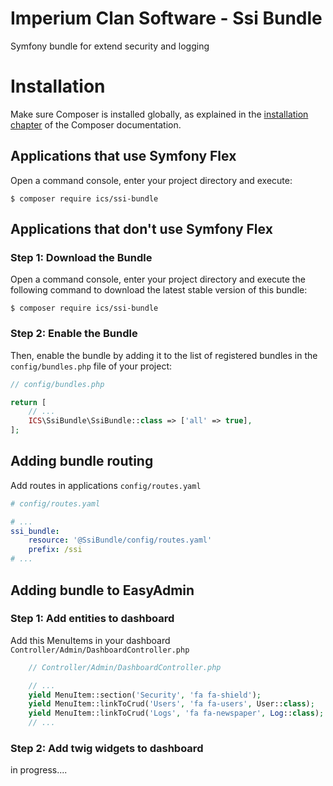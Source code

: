 # Imperium Clan Software - Ssi Bundle

Symfony bundle for extend security and logging

Installation
============

Make sure Composer is installed globally, as explained in the
[installation chapter](https://getcomposer.org/doc/00-intro.md)
of the Composer documentation.

Applications that use Symfony Flex
----------------------------------

Open a command console, enter your project directory and execute:

```console
$ composer require ics/ssi-bundle
```

Applications that don't use Symfony Flex
----------------------------------------

### Step 1: Download the Bundle

Open a command console, enter your project directory and execute the
following command to download the latest stable version of this bundle:

```console
$ composer require ics/ssi-bundle
```

### Step 2: Enable the Bundle

Then, enable the bundle by adding it to the list of registered bundles
in the `config/bundles.php` file of your project:

```php
// config/bundles.php

return [
    // ...
    ICS\SsiBundle\SsiBundle::class => ['all' => true],
];
```
Adding bundle routing
---------------------

Add routes in applications `config/routes.yaml`

```yaml
# config/routes.yaml

# ...
ssi_bundle:
    resource: '@SsiBundle/config/routes.yaml'
    prefix: /ssi
# ...
```
Adding bundle to EasyAdmin
-------------------

### Step 1: Add entities to dashboard

Add this MenuItems in your dashboard `Controller/Admin/DashboardController.php`

```php
    // Controller/Admin/DashboardController.php

    // ...
    yield MenuItem::section('Security', 'fa fa-shield');
    yield MenuItem::linkToCrud('Users', 'fa fa-users', User::class);
    yield MenuItem::linkToCrud('Logs', 'fa fa-newspaper', Log::class);
    // ...
```
### Step 2: Add twig widgets to dashboard

in progress....
